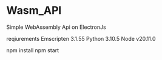 # Wasm_API
Simple WebAssembly Api  on ElectronJs

reqiurements
Emscripten 3.1.55
Python 3.10.5
Node v20.11.0

npm install
npm start
